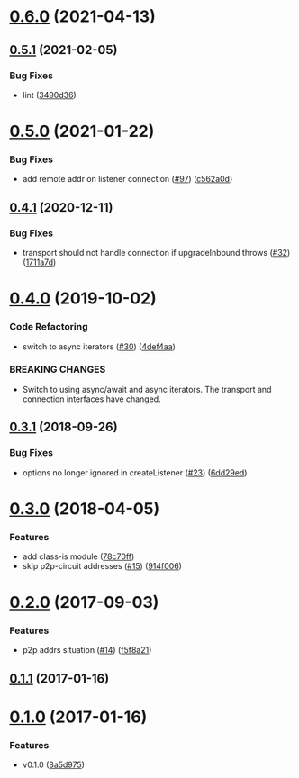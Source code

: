 # [0.6.0](https://github.com/libp2p/js-libp2p-webrtc-direct/compare/v0.5.1...v0.6.0) (2021-04-13)



## [0.5.1](https://github.com/libp2p/js-libp2p-webrtc-direct/compare/v0.5.0...v0.5.1) (2021-02-05)


### Bug Fixes

* lint ([3490d36](https://github.com/libp2p/js-libp2p-webrtc-direct/commit/3490d3635c0167f3090925a68cc0b3cb78acb062))



# [0.5.0](https://github.com/libp2p/js-libp2p-webrtc-direct/compare/v0.4.1...v0.5.0) (2021-01-22)


### Bug Fixes

* add remote addr on listener connection ([#97](https://github.com/libp2p/js-libp2p-webrtc-direct/issues/97)) ([c562a0d](https://github.com/libp2p/js-libp2p-webrtc-direct/commit/c562a0d47288bcbb3cdb0fb1118a0899903f811b))



<a name="0.4.1"></a>
## [0.4.1](https://github.com/libp2p/js-libp2p-webrtc-direct/compare/v0.4.0...v0.4.1) (2020-12-11)


### Bug Fixes

* transport should not handle connection if upgradeInbound throws ([#32](https://github.com/libp2p/js-libp2p-webrtc-direct/issues/32)) ([1711a7d](https://github.com/libp2p/js-libp2p-webrtc-direct/commit/1711a7d))



<a name="0.4.0"></a>
# [0.4.0](https://github.com/libp2p/js-libp2p-webrtc-direct/compare/v0.3.1...v0.4.0) (2019-10-02)


### Code Refactoring

* switch to async iterators ([#30](https://github.com/libp2p/js-libp2p-webrtc-direct/issues/30)) ([4def4aa](https://github.com/libp2p/js-libp2p-webrtc-direct/commit/4def4aa))


### BREAKING CHANGES

* Switch to using async/await and async iterators. The transport and connection interfaces have changed.



<a name="0.3.1"></a>
## [0.3.1](https://github.com/libp2p/js-libp2p-webrtc-direct/compare/v0.3.0...v0.3.1) (2018-09-26)


### Bug Fixes

* options no longer ignored in createListener ([#23](https://github.com/libp2p/js-libp2p-webrtc-direct/issues/23)) ([6dd29ed](https://github.com/libp2p/js-libp2p-webrtc-direct/commit/6dd29ed))



<a name="0.3.0"></a>
# [0.3.0](https://github.com/libp2p/js-libp2p-webrtc-direct/compare/v0.2.0...v0.3.0) (2018-04-05)


### Features

* add class-is module ([78c70ff](https://github.com/libp2p/js-libp2p-webrtc-direct/commit/78c70ff))
* skip p2p-circuit addresses ([#15](https://github.com/libp2p/js-libp2p-webrtc-direct/issues/15)) ([914f006](https://github.com/libp2p/js-libp2p-webrtc-direct/commit/914f006))



<a name="0.2.0"></a>
# [0.2.0](https://github.com/libp2p/js-libp2p-webrtc-direct/compare/v0.1.1...v0.2.0) (2017-09-03)


### Features

* p2p addrs situation ([#14](https://github.com/libp2p/js-libp2p-webrtc-direct/issues/14)) ([f5f8a21](https://github.com/libp2p/js-libp2p-webrtc-direct/commit/f5f8a21))



<a name="0.1.1"></a>
## [0.1.1](https://github.com/libp2p/js-libp2p-webrtc-direct/compare/v0.1.0...v0.1.1) (2017-01-16)



<a name="0.1.0"></a>
# [0.1.0](https://github.com/libp2p/js-libp2p-webrtc-direct/compare/8a5d975...v0.1.0) (2017-01-16)


### Features

* v0.1.0 ([8a5d975](https://github.com/libp2p/js-libp2p-webrtc-direct/commit/8a5d975))



